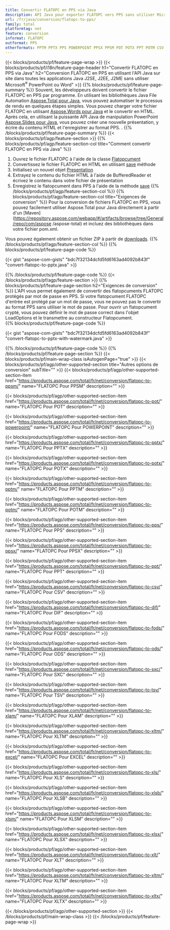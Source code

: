 ```yaml
---
title: Convertir FLATOPC en PPS via Java
description: API Java pour exporter FLATOPC vers PPS sans utiliser Microsoft Word ou PowerPoint
url: /fr/java/conversion/flatopc-to-pps/
family: total
platformtag: net
feature: conversion
informat: FLATOPC
outformat: PPS
otherformats: PPTM PPTX PPS POWERPOINT PPSX PPSM POT POTX PPT POTM CSV DIF FODS ODS SXC TSV XLAM XLTM EXCEL XLS XLSB XLSM XLSX XLT XLTM XLTX
---
```

{{< blocks/products/pf/feature-page-wrap >}}
{{< blocks/products/pf/i18n/feature-page-header h1="Convertir FLATOPC en PPS via Java" h2="Conversion FLATOPC en PPS en utilisant l'API Java sur site dans toutes les applications Java J2SE, J2EE, J2ME sans utiliser Microsoft<sup>&reg;</sup> PowerPoint ou Word" >}}
{{% blocks/products/pf/feature-page-summary %}}
Souvent, les développeurs doivent convertir le fichier FLATOPC en PPS par programme. En utilisant les bibliothèques Java File Automation [Aspose.Total pour Java](https://products.aspose.com/total/java/), vous pouvez automatiser le processus de rendu en quelques étapes simples. Vous pouvez charger votre fichier FLATOPC en utilisant [Aspose.Words pour Java](https://products.aspose.com/words/java/) et le convertir en HTML. Après cela, en utilisant la puissante API Java de manipulation PowerPoint [Aspose.Slides pour Java](https://products.aspose.com/slides/java/), vous pouvez créer une nouvelle présentation, y écrire du contenu HTML et l'enregistrer au format PPS. .
{{% /blocks/products/pf/feature-page-summary  %}}
{{< blocks/products/pf/agp/feature-section >}}
{{% blocks/products/pf/agp/feature-section-col title="Comment convertir FLATOPC en PPS via Java" %}}
1. Ouvrez le fichier FLATOPC à l'aide de la classe [Flatopcument](https://apireference.aspose.com/words/java/com.aspose.words/Flatopcument)
2. Convertissez le fichier FLATOPC en HTML en utilisant [save](https://apireference.aspose.com/words/java/com.aspose.words/Flatopcument#save(java.lang.String,com.aspose.words.SaveOptions)) méthode
3. Initialisez un nouvel objet [Presentation](https://apireference.aspose.com/slides/java/com.aspose.slides/Presentation)
5. Extrayez le contenu du fichier HTML à l'aide de BufferedReader et écrivez le contenu dans votre fichier de présentation
6. Enregistrez le flatopcument dans PPS à l'aide de la méthode [save](https://apireference.aspose.com/slides/java/com.aspose.slides/Presentation#save-java.io.OutputStream-int-)
{{% /blocks/products/pf/agp/feature-section-col %}}
{{% blocks/products/pf/agp/feature-section-col title="Exigences de conversion" %}}
Pour la conversion de fichiers FLATOPC en PPS, vous pouvez facilement utiliser Aspose.Total pour Java directement à partir d'un [Maven](https://repository.aspose.com/webapp/#/artifacts/browse/tree/General/repo/com/aspose /aspose-total) et incluez des bibliothèques dans votre fichier pom.xml.

Vous pouvez également obtenir un fichier ZIP à partir de [downloads](https://downloads.aspose.com/total/java).
{{% /blocks/products/pf/agp/feature-section-col %}}
{{% blocks/products/pf/feature-page-code %}}

{{< gist "aspose-com-gists" "bdc7f32134dcfd5fd6163ad4092b843f" "convert-flatopc-to-pptx.java" >}}


{{% /blocks/products/pf/feature-page-code %}}
{{< /blocks/products/pf/agp/feature-section >}}
{{% blocks/products/pf/feature-page-section  h2="Exigences de conversion" %}}
L'API vous permet également de convertir des flatopcuments FLATOPC protégés par mot de passe en PPS. Si votre flatopcument FLATOPC d'entrée est protégé par un mot de passe, vous ne pouvez pas le convertir au format PPS sans utiliser le mot de passe. Pour ouvrir un flatopcument crypté, vous pouvez définir le mot de passe correct dans l'objet LoadOptions et le transmettre au constructeur Flatopcument.  
{{% blocks/products/pf/feature-page-code %}}

{{< gist "aspose-com-gists" "bdc7f32134dcfd5fd6163ad4092b843f" "convert-flatopc-to-pptx-with-watermark.java" >}}

{{% /blocks/products/pf/feature-page-code  %}}
{{% /blocks/products/pf/feature-page-section %}}
{{< blocks/products/pf/main-wrap-class isAutogenPage="true" >}}
{{< blocks/products/pf/agp/other-supported-section title="Autres options de conversion" subTitle="" >}}
{{< blocks/products/pf/agp/other-supported-section-item href="https://products.aspose.com/total/fr/net/conversion/flatopc-to-ppsm/" name="FLATOPC Pour PPSM" description="" >}}

{{< blocks/products/pf/agp/other-supported-section-item href="https://products.aspose.com/total/fr/net/conversion/flatopc-to-pot/" name="FLATOPC Pour POT" description="" >}}

{{< blocks/products/pf/agp/other-supported-section-item href="https://products.aspose.com/total/fr/net/conversion/flatopc-to-powerpoint/" name="FLATOPC Pour POWERPOINT" description="" >}}

{{< blocks/products/pf/agp/other-supported-section-item href="https://products.aspose.com/total/fr/net/conversion/flatopc-to-pptx/" name="FLATOPC Pour PPTX" description="" >}}

{{< blocks/products/pf/agp/other-supported-section-item href="https://products.aspose.com/total/fr/net/conversion/flatopc-to-potx/" name="FLATOPC Pour POTX" description="" >}}

{{< blocks/products/pf/agp/other-supported-section-item href="https://products.aspose.com/total/fr/net/conversion/flatopc-to-pptm/" name="FLATOPC Pour PPTM" description="" >}}

{{< blocks/products/pf/agp/other-supported-section-item href="https://products.aspose.com/total/fr/net/conversion/flatopc-to-potm/" name="FLATOPC Pour POTM" description="" >}}

{{< blocks/products/pf/agp/other-supported-section-item href="https://products.aspose.com/total/fr/net/conversion/flatopc-to-pps/" name="FLATOPC Pour PPS" description="" >}}

{{< blocks/products/pf/agp/other-supported-section-item href="https://products.aspose.com/total/fr/net/conversion/flatopc-to-ppsx/" name="FLATOPC Pour PPSX" description="" >}}

{{< blocks/products/pf/agp/other-supported-section-item href="https://products.aspose.com/total/fr/net/conversion/flatopc-to-ppt/" name="FLATOPC Pour PPT" description="" >}}

{{< blocks/products/pf/agp/other-supported-section-item href="https://products.aspose.com/total/fr/net/conversion/flatopc-to-csv/" name="FLATOPC Pour CSV" description="" >}}

{{< blocks/products/pf/agp/other-supported-section-item href="https://products.aspose.com/total/fr/net/conversion/flatopc-to-dif/" name="FLATOPC Pour DIF" description="" >}}

{{< blocks/products/pf/agp/other-supported-section-item href="https://products.aspose.com/total/fr/net/conversion/flatopc-to-fods/" name="FLATOPC Pour FODS" description="" >}}

{{< blocks/products/pf/agp/other-supported-section-item href="https://products.aspose.com/total/fr/net/conversion/flatopc-to-ods/" name="FLATOPC Pour ODS" description="" >}}

{{< blocks/products/pf/agp/other-supported-section-item href="https://products.aspose.com/total/fr/net/conversion/flatopc-to-sxc/" name="FLATOPC Pour SXC" description="" >}}

{{< blocks/products/pf/agp/other-supported-section-item href="https://products.aspose.com/total/fr/net/conversion/flatopc-to-tsv/" name="FLATOPC Pour TSV" description="" >}}

{{< blocks/products/pf/agp/other-supported-section-item href="https://products.aspose.com/total/fr/net/conversion/flatopc-to-xlam/" name="FLATOPC Pour XLAM" description="" >}}

{{< blocks/products/pf/agp/other-supported-section-item href="https://products.aspose.com/total/fr/net/conversion/flatopc-to-xltm/" name="FLATOPC Pour XLTM" description="" >}}

{{< blocks/products/pf/agp/other-supported-section-item href="https://products.aspose.com/total/fr/net/conversion/flatopc-to-excel/" name="FLATOPC Pour EXCEL" description="" >}}

{{< blocks/products/pf/agp/other-supported-section-item href="https://products.aspose.com/total/fr/net/conversion/flatopc-to-xls/" name="FLATOPC Pour XLS" description="" >}}

{{< blocks/products/pf/agp/other-supported-section-item href="https://products.aspose.com/total/fr/net/conversion/flatopc-to-xlsb/" name="FLATOPC Pour XLSB" description="" >}}

{{< blocks/products/pf/agp/other-supported-section-item href="https://products.aspose.com/total/fr/net/conversion/flatopc-to-xlsm/" name="FLATOPC Pour XLSM" description="" >}}

{{< blocks/products/pf/agp/other-supported-section-item href="https://products.aspose.com/total/fr/net/conversion/flatopc-to-xlsx/" name="FLATOPC Pour XLSX" description="" >}}

{{< blocks/products/pf/agp/other-supported-section-item href="https://products.aspose.com/total/fr/net/conversion/flatopc-to-xlt/" name="FLATOPC Pour XLT" description="" >}}

{{< blocks/products/pf/agp/other-supported-section-item href="https://products.aspose.com/total/fr/net/conversion/flatopc-to-xltm/" name="FLATOPC Pour XLTM" description="" >}}

{{< blocks/products/pf/agp/other-supported-section-item href="https://products.aspose.com/total/fr/net/conversion/flatopc-to-xltx/" name="FLATOPC Pour XLTX" description="" >}}


{{< /blocks/products/pf/agp/other-supported-section >}}
{{< /blocks/products/pf/main-wrap-class >}}
{{< /blocks/products/pf/feature-page-wrap >}}